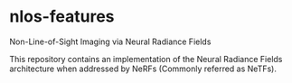 # nlos-features
Non-Line-of-Sight Imaging via Neural Radiance Fields

This repository contains an implementation of the Neural Radiance Fields architecture when addressed by NeRFs (Commonly referred as NeTFs).